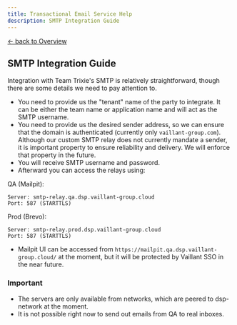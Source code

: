 ```yaml
---
title: Transactional Email Service Help
description: SMTP Integration Guide
---
```


[&larr; back to Overview](/email)

## SMTP Integration Guide
Integration with Team Trixie's SMTP is relatively straightforward, though there are some details we need to pay attention to.

* You need to provide us the "tenant" name of the party to integrate. It can be either the team name or application name and will act as the SMTP username.
* You need to provide us the desired sender address, so we can ensure that the domain is authenticated (currently only `vaillant-group.com`). Although our custom SMTP relay does not currently mandate a sender, it is important property to ensure reliability and delivery. We will enforce that property in the future.
* You will receive SMTP username and password.
* Afterward you can access the relays using:

QA (Mailpit):
```
Server: smtp-relay.qa.dsp.vaillant-group.cloud
Port: 587 (STARTTLS)
```
Prod (Brevo):
```
Server: smtp-relay.prod.dsp.vaillant-group.cloud
Port: 587 (STARTTLS)
```
* Mailpit UI can be accessed from `https://mailpit.qa.dsp.vaillant-group.cloud/` at the moment, but it will be protected by Vaillant SSO in the near future.


### Important 
* The servers are only available from networks, which are peered to dsp-network at the moment.
* It is not possible right now to send out emails from QA to real inboxes.